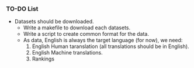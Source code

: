 ### TO-DO List

- Datasets should be downloaded.
    - Write a makefile to download each datasets.
    - Write a script to create common format for the data.
    - As data, English is always the target language (for now), we need:
        1. English Human taranslation (all translations should be in English).
        2. English Machine translations.
        3. Rankings
